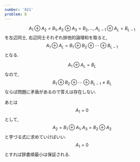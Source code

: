 ```yaml
---
number: '021'
problem: B
---
```

$$ A_1 \oplus A_2 = B_1, A_2 \oplus A_3 = B_2, \dots, A_{L-1} \oplus A_L = B_{L-1} $$ を左辺同士, 右辺同士それぞれ排他的論理和を取ると, $$ A_1 \oplus A_L = B_1 \oplus B_2 \oplus \cdots \oplus B_{L-1} $$ となる.

$$ A_1 \oplus A_L = B_L $$ なので, $$ B_1 \oplus B_2 \oplus \cdots \oplus B_{L-1} \neq B_L $$ ならば問題に矛盾があるので答えは存在しない.

あとは $$ A_1 = 0 $$ として, $$ A_2 = B_1 \oplus A_1, A_3 = B_2 \oplus A_2 $$ と芋づる式に求めていけばいい. $$ A_1 = 0 $$ とすれば辞書順最小は保証される.
